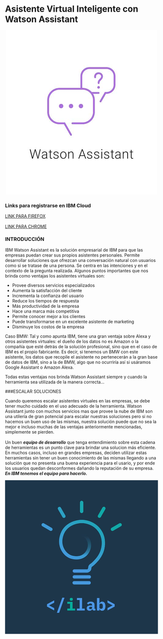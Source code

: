 # Asistente Virtual Inteligente con Watson Assistant

<div align="center"><img src="./WA.jpg"> </img></div>

### Links para registrarse en IBM Cloud

<a href="https://ibm.biz/Bdz9DT">LINK PARA FIREFOX</a> <br></br>
<a href="https://cloud.ibm.com/registration">LINK PARA CHROME</a>

### INTRODUCCIÓN

IBM Watson Assistant es la solución empresarial de IBM para que las empresas puedan crear sus propios asistentes personales.
Permite desarrollar soluciones que ofrezcan una conversación natural con usuarios como si se tratase de una persona. Se centra en las intenciones y en el contexto de la pregunta realizada.
Algunos puntos importantes que nos brinda como ventajas los asistentes virtuales son:
<ul>
  <li>Provee diversos servicios especializados</li>
  <li>Aumenta la satisfacción del cliente</li>
  <li>Incrementa la confianza del usuario</li>
  <li>Reduce los tiempos de respuesta</li>
  <li>Más productividad de la empresa</li>
  <li>Hace una marca más competitiva</li>
  <li>Permite conocer mejor a los clientes</li>
  <li>Puede transformarse en un excelente asistente de marketing</li>
  <li>Disminuye los costos de la empresa</li>
</ul> 

Caso BMW: Tal y como apunta IBM, tiene una gran ventaja sobre Alexa y otros asistentes virtuales: el dueño de los datos no es Amazon o la compañía que esté detrás de la solución profesional, sino que en el caso de IBM es el propio fabricante. Es decir, si tenemos un BMW con este asistente, los datos que recopile el asistente no pertenecerán a la gran base de datos de IBM, sino a la de BMW, algo que no ocurriría así si usáramos Google Assistant o Amazon Alexa.

Todas estas ventajas nos brinda Watson Assistant siempre y cuando la herramienta sea utilizada de la manera correcta...

###ESCALAR SOLUCIONES

Cuando queremos escalar asistentes virtuales en las empresas, se debe tener mucho cuidado en el uso adecuado de la herramienta. Watson Assistant junto con muchos servicios mas que provee la nube de IBM son una utilería de gran potencial para escalar nuestras soluciones pero si no hacemos un buen uso de las mismas, nuestra solución puede que no sea la mejor e incluso muchas de las ventajas anteriormente mencionadas, simplemente se pierden.<br></br>
  Un buen ***equipo de desarrollo*** que tenga entendimiento sobre esta cadena de herramientas es un punto clave para brindar una solucion más eficiente. En muchos casos, incluso en grandes empresas, deciden utilizar estas herramientas sin tener un buen conocimiento de las mismas llegando a una solución que no presenta una buena experiencia para el usario, y por ende los usuarios quedan desconformes dañando la reputación de su empresa.
***En IBM tenemos el equipo para hacerlo.***
  
 <div align="center"><img src="./lab.jpg"> </img></div>
